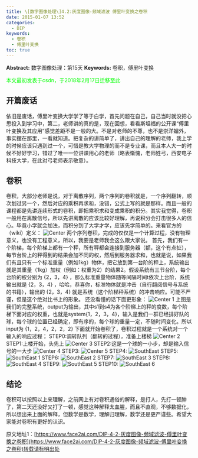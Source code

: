 ```yaml
---
title: \[数字图像处理\]4.2:灰度图像-频域滤波 傅里叶变换之卷积
date: 2015-01-07 13:52
categories:
  - DIP
keywords:
  - 卷积
  - 傅里叶变换
toc: true
---
```

**Abstract:** 数字图像处理：第15天
**Keywords:** 卷积，傅里叶变换
<!--more-->
<font color="00FF00">本文最初发表于csdn，于2018年2月17日迁移至此</font>
## 开篇废话
依旧是废话，傅里叶变换大学学了等于白学，首先问题在自己，自己当时就没把心思投入到学习中，第二，老师讲的真的是，现在回想，看看斯坦福的公开课“傅里叶变换及其应用”感觉差距不是一般的大。不是对老师的不尊，也不是崇洋媚外，事实摆在那里，一看就知道。把复杂的讲简单了，讲出自己的理解的老师，我上学的时候应该只遇到过一个，可惜是教大学物理的而不是专业课，而且本人大一的时候不好好学习，错过了唯一一位讲课用心的老师（略表惭愧，老师姓弓，西安电子科技大学，在此对弓老师表示敬意）。
## 卷积
卷积，大部分老师是说，对于离散序列，两个序列的卷积就是，一个序列翻转，顺次划过另一个，然后对应的乘积再求和，没错，公式上写的就是那样。而且一般的课程都是先讲连续形式的卷积，即把乘积求和变成乘积的积分。其实我觉得，卷积一般用在离散信号，所以先讲离散的应该比较好理解，再说积分会打击很多人的信心。毕竟小学就会加法，而积分到了大学才学，应该先学简单的。来看官方的（wiki）定义：
![Center][]
两个序列卷积，完成的仅仅是一个计算过程，没有物理意义，也没有工程意义，所以，我要是老师我会这么跟大家说。
首先，我们有一个阶梯，每个阶梯上都有一个秤，所有秤都会连接到服务器（额，这个有点扯），每节台阶上的秤得到的结果会加不同的权，然后到服务器求和，也就是说，如果我们有且只有一个标准重量（例如1kg）物体，把它放到第一台阶的秤上，系统输出就是其重量（1kg）加权（例如：权重为2）的结果2。假设系统有三节台阶，每个台阶的权分别为 $\{2，3，4\}$ ，那么标准重量物体随等间隔时间t依次上台阶，系统输出就是 $\{2，3，4\}$ ，哈哈，恭喜你，标准物体就是冲击（自行翻阅信号与系统的书籍），输出的 $\{2，3，4\}$ 就是系统（这个阶梯秤系统）的冲击响应。可能不严谨，但是这个绝对比书上的形象。
还没看懂的话下面更形象：
![Center 1][]
上图是我们的完整系统，output为输出，其中s1到s4为各个阶梯上的秤的度数，每个阶梯下面对应的权重，也就是system\{1，2，3，4\}，输入是我们一群已经排好队的球，每个球的位置已经确定，即有序的，每个球的重量一定，不随时间变化。所以input为 $\{1，2，4，2，2，2\}$ 下面就开始卷积了，卷积过程就是一个系统对一个输入的响应过程；
STEP0:调转队列（翻转的过程），准备上楼梯
![Center 2][]
STEP1:上楼开始，头先上
![Center 3][]
STEP2:这是一个球的一小步，却是输入信号的一大步
![Center 4][]
STEP3:
![Center 5][]
STEP4:
![SouthEast][]
STEP5:
![SouthEast 1][]
STEP6:
![SouthEast 2][]
STEP7:
![SouthEast 3][]
STEP8:
![SouthEast 4][]
STEP9:
![SouthEast 5][]
STEP10:
![SouthEast 6][]
## 结论
卷积可以按照以上来理解，之前网上有对卷积通俗的解释，是打人，先打一顿肿了，第二天还没好又打了一顿，感觉这种解释太血腥，而且不直观，不够数据化，所以想出来上面的解释，但数学是数学，理解归理解，数学还是更严谨些。希望大家能对卷积有更好的认识。


[Center]: https://tony4ai-1251394096.cos.ap-hongkong.myqcloud.com/blog_images/DIP-4-2-灰度图像-频域滤波-傅里叶变换之卷积/20150107135516150.png
[Center 1]: https://tony4ai-1251394096.cos.ap-hongkong.myqcloud.com/blog_images/DIP-4-2-灰度图像-频域滤波-傅里叶变换之卷积/20150107121954906.png
[Center 2]: https://tony4ai-1251394096.cos.ap-hongkong.myqcloud.com/blog_images/DIP-4-2-灰度图像-频域滤波-傅里叶变换之卷积/20150107123112006.png
[Center 3]: https://tony4ai-1251394096.cos.ap-hongkong.myqcloud.com/blog_images/DIP-4-2-灰度图像-频域滤波-傅里叶变换之卷积/20150107123541153.png
[Center 4]: https://tony4ai-1251394096.cos.ap-hongkong.myqcloud.com/blog_images/DIP-4-2-灰度图像-频域滤波-傅里叶变换之卷积/20150107123638078.png
[Center 5]: https://tony4ai-1251394096.cos.ap-hongkong.myqcloud.com/blog_images/DIP-4-2-灰度图像-频域滤波-傅里叶变换之卷积/20150107123725252.png
[SouthEast]: https://tony4ai-1251394096.cos.ap-hongkong.myqcloud.com/blog_images/DIP-4-2-灰度图像-频域滤波-傅里叶变换之卷积/20150107123750181.png
[SouthEast 1]: https://tony4ai-1251394096.cos.ap-hongkong.myqcloud.com/blog_images/DIP-4-2-灰度图像-频域滤波-傅里叶变换之卷积/20150107123755859.png
[SouthEast 2]: https://tony4ai-1251394096.cos.ap-hongkong.myqcloud.com/blog_images/DIP-4-2-灰度图像-频域滤波-傅里叶变换之卷积/20150107123821562.png
[SouthEast 3]: https://tony4ai-1251394096.cos.ap-hongkong.myqcloud.com/blog_images/DIP-4-2-灰度图像-频域滤波-傅里叶变换之卷积/20150107123855234.png
[SouthEast 4]: https://tony4ai-1251394096.cos.ap-hongkong.myqcloud.com/blog_images/DIP-4-2-灰度图像-频域滤波-傅里叶变换之卷积/20150107123919343.png
[SouthEast 5]: https://tony4ai-1251394096.cos.ap-hongkong.myqcloud.com/blog_images/DIP-4-2-灰度图像-频域滤波-傅里叶变换之卷积/20150107124052202.png
[SouthEast 6]: https://tony4ai-1251394096.cos.ap-hongkong.myqcloud.com/blog_images/DIP-4-2-灰度图像-频域滤波-傅里叶变换之卷积/20150107124053515.png





原文地址1：[https://www.face2ai.com/DIP-4-2-灰度图像-频域滤波-傅里叶变换之卷积](https://www.face2ai.com/DIP-4-2-灰度图像-频域滤波-傅里叶变换之卷积)转载请标明出处
